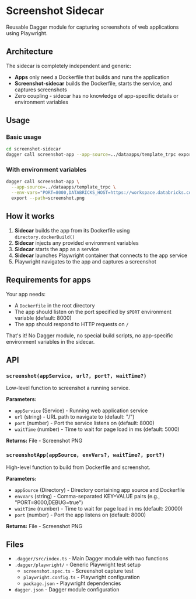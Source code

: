 # Screenshot Sidecar

Reusable Dagger module for capturing screenshots of web applications using Playwright.

## Architecture

The sidecar is completely independent and generic:
- **Apps** only need a Dockerfile that builds and runs the application
- **Screenshot-sidecar** builds the Dockerfile, starts the service, and captures screenshots
- Zero coupling - sidecar has no knowledge of app-specific details or environment variables

## Usage

### Basic usage

```bash
cd screenshot-sidecar
dagger call screenshot-app --app-source=../dataapps/template_trpc export --path=screenshot.png
```

### With environment variables

```bash
dagger call screenshot-app \
  --app-source=../dataapps/template_trpc \
  --env-vars="PORT=8000,DATABRICKS_HOST=https://workspace.databricks.com,DATABRICKS_TOKEN=secret" \
  export --path=screenshot.png
```

## How it works

1. **Sidecar** builds the app from its Dockerfile using `directory.dockerBuild()`
2. **Sidecar** injects any provided environment variables
3. **Sidecar** starts the app as a service
4. **Sidecar** launches Playwright container that connects to the app service
5. Playwright navigates to the app and captures a screenshot

## Requirements for apps

Your app needs:
- A `Dockerfile` in the root directory
- The app should listen on the port specified by `$PORT` environment variable (default: 8000)
- The app should respond to HTTP requests on `/`

That's it! No Dagger module, no special build scripts, no app-specific environment variables in the sidecar.

## API

### `screenshot(appService, url?, port?, waitTime?)`

Low-level function to screenshot a running service.

**Parameters:**
- `appService` (Service) - Running web application service
- `url` (string) - URL path to navigate to (default: "/")
- `port` (number) - Port the service listens on (default: 8000)
- `waitTime` (number) - Time to wait for page load in ms (default: 5000)

**Returns:** File - Screenshot PNG

### `screenshotApp(appSource, envVars?, waitTime?, port?)`

High-level function to build from Dockerfile and screenshot.

**Parameters:**
- `appSource` (Directory) - Directory containing app source and Dockerfile
- `envVars` (string) - Comma-separated KEY=VALUE pairs (e.g., "PORT=8000,DEBUG=true")
- `waitTime` (number) - Time to wait for page load in ms (default: 20000)
- `port` (number) - Port the app listens on (default: 8000)

**Returns:** File - Screenshot PNG

## Files

- `.dagger/src/index.ts` - Main Dagger module with two functions
- `.dagger/playwright/` - Generic Playwright test setup
  - `screenshot.spec.ts` - Screenshot capture test
  - `playwright.config.ts` - Playwright configuration
  - `package.json` - Playwright dependencies
- `dagger.json` - Dagger module configuration
